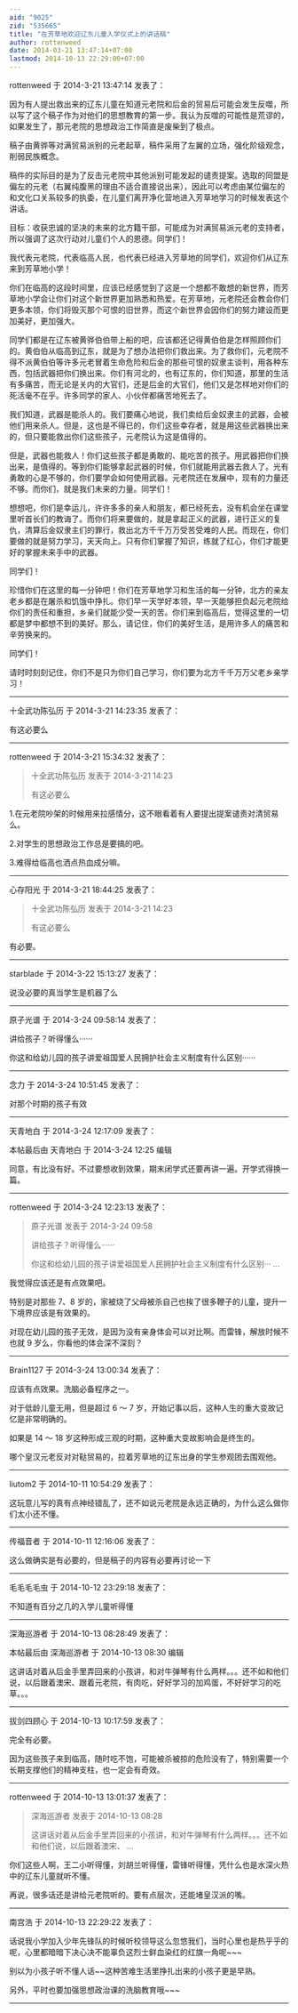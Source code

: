 ```yaml
---
aid: "9025"
zid: "535665"
title: "在芳草地欢迎辽东儿童入学仪式上的讲话稿"
author: rottenweed
date: 2014-03-21 13:47:14+07:00
lastmod: 2014-10-13 22:29:00+07:00
---
```


rottenweed 于 2014-3-21 13:47:14 发表了：

因为有人提出救出来的辽东儿童在知道元老院和后金的贸易后可能会发生反噬，所以写了这个稿子作为对他们的思想教育的第一步。我认为反噬的可能性是荒谬的，如果发生了，那元老院的思想政治工作简直是废柴到了极点。

稿子由黄骅等对满贸易派别的元老起草，稿件采用了左翼的立场，强化阶级观念，削弱民族概念。

稿件的实际目的是为了反击元老院中其他派别可能发起的谴责提案。选取的同盟是偏左的元老（右翼纯腹黑的理由不适合直接说出来），因此可以考虑由某位偏左的和文化口关系较多的执委，在儿童们离开净化营地进入芳草地学习的时候发表这个讲话。

目标：收获忠诚的坚决的未来的北方籍干部，可能成为对满贸易派元老的支持者，所以强调了这次行动对儿童们个人的恩德。同学们！

我代表元老院，代表临高人民，也代表已经进入芳草地的同学们，欢迎你们从辽东来到芳草地小学！

你们在临高的这段时间里，应该已经感觉到了这是一个想都不敢想的新世界，而芳草地小学会让你们对这个新世界更加熟悉和热爱。在芳草地，元老院还会教会你们更多本领，你们将毁灭那个可恨的旧世界，而这个新世界会因你们的努力建设而更加美好，更加强大。

同学们都是在辽东被黄骅伯伯带上船的吧，应该都还记得黄伯伯是怎样照顾你们的。黄伯伯从临高到辽东，就是为了想办法把你们救出来。为了救你们，元老院不得不派黄伯伯等许多元老冒着生命危险和后金的那些可恨的奴隶主谈判，用各种东西，包括武器把你们换出来。你们有河北的，也有辽东的，你们知道，那里的生活有多痛苦，而无论是关内的大官们，还是后金的大官们，他们又是怎样地对你们的死活毫不在乎。许多同学的家人、小伙伴都痛苦地死去了。

我们知道，武器是能杀人的。我们要痛心地说，我们卖给后金奴隶主的武器，会被他们用来杀人。但是，这也是不得已的，你们这些幸存者，就是用这些武器换出来的，但只要能救出你们这些孩子，元老院认为这是值得的。

但是，武器也能救人！你们这些孩子都是勇敢的、能吃苦的孩子。用武器把你们换出来，是值得的。等到你们能够拿起武器的时候，你们就能用武器去救人了。光有勇敢的心是不够的，你们要学会如何使用武器。元老院还在发展中，现有的力量还不够。而你们，就是我们未来的力量。同学们！

想想吧，你们是幸运儿，许许多多的亲人和朋友，都已经死去，没有机会坐在课堂里听首长们的教诲了。而你们将来要做的，就是拿起正义的武器，进行正义的复仇，清算后金奴隶主们的罪行，救出北方千千万万受苦受难的人民。而现在，你们要做的就是努力学习，天天向上。只有你们掌握了知识，练就了红心，你们才能更好的掌握未来手中的武器。

同学们！

珍惜你们在这里的每一分钟吧！你们在芳草地学习和生活的每一分钟，北方的亲友老乡都是在屠杀和饥饿中挣扎。你们早一天学好本领，早一天能够担负起元老院给你们的责任和重担，乡亲们就能少受一天的苦。你们来到临高后，觉得这里的一切都是梦中都想不到的美好。那么，请记住，你们的美好生活，是用许多人的痛苦和辛劳换来的。

同学们！

请时时刻刻记住，你们不是只为你们自己学习，你们要为北方千千万万父老乡亲学习！

---

十全武功陈弘历 于 2014-3-21 14:23:35 发表了：

有这必要么

---

rottenweed 于 2014-3-21 15:34:32 发表了：

> 十全武功陈弘历 发表于 2014-3-21 14:23
>
> 有这必要么

1.在元老院吵架的时候用来拉感情分，这不眼看着有人要提出提案谴责对清贸易么。

2.对学生的思想政治工作总是要搞的吧。

3.难得给临高也洒点热血成分嘛。

---

心存阳光 于 2014-3-21 18:44:25 发表了：

> 十全武功陈弘历 发表于 2014-3-21 14:23
>
> 有这必要么

有必要。

---

starblade 于 2014-3-22 15:13:27 发表了：

说没必要的真当学生是机器了么

---

原子光谱 于 2014-3-24 09:58:14 发表了：

讲给孩子？听得懂么······

你这和给幼儿园的孩子讲爱祖国爱人民拥护社会主义制度有什么区别······

---

念力 于 2014-3-24 10:51:45 发表了：

对那个时期的孩子有效

---

天青地白 于 2014-3-24 12:17:09 发表了：

本帖最后由 天青地白 于 2014-3-24 12:25 编辑

同意，有比没有好。不过要想收到效果，期末闭学式还要再讲一遍。开学式得换一篇。

---

rottenweed 于 2014-3-24 12:23:13 发表了：

> 原子光谱 发表于 2014-3-24 09:58
>
> 讲给孩子？听得懂么······
>
> 你这和给幼儿园的孩子讲爱祖国爱人民拥护社会主义制度有什么区别··· ...

我觉得应该还是有点效果吧。

特别是对那些 7、8 岁的，家被烧了父母被杀自己也挨了很多鞭子的儿童，提升一下境界应该是有效果的。

对现在幼儿园的孩子无效，是因为没有亲身体会可以对比啊。而雷锋，解放时候不也就 9 岁么，你看他的体会深不深刻？

---

Brain1127 于 2014-3-24 13:00:34 发表了：

应该有点效果。洗脑必备程序之一。

对于低龄儿童无用，但是超过 6 ～ 7 岁，开始记事以后，这种人生的重大变故记忆是非常明确的。

如果是 14 ～ 18 岁这种形成三观的时期，这种重大变故影响会是终生的。

哪个皇汉元老反对对鞑贸易的，拉着芳草地的辽东出身的学生参观团去围观他。

---

liutom2 于 2014-10-11 10:54:29 发表了：

这玩意儿写的真有点神经错乱了，还不如说元老院是永远正确的，为什么这么做你们太小还不懂。

---

传福音者 于 2014-10-11 12:16:06 发表了：

这么做确实是有必要的，但是稿子的内容有必要再讨论一下

---

毛毛毛毛虫 于 2014-10-12 23:29:18 发表了：

不知道有百分之几的入学儿童听得懂

---

深海巡游者 于 2014-10-13 08:28:49 发表了：

本帖最后由 深海巡游者 于 2014-10-13 08:30 编辑

这讲话对着从后金手里弄回来的小孩讲，和对牛弹琴有什么两样。。。还不如和他们说，以后跟着澳宋、跟着元老院，有肉吃，好好学习的加鸡蛋，不好好学习的吃草。。。

---

拔剑四顾心 于 2014-10-13 10:17:59 发表了：

完全有必要。

因为这些孩子来到临高，随时吃不饱，可能被杀被掠的危险没有了，特别需要一个长期支撑他们的精神支柱，也一定会有奇效。

---

rottenweed 于 2014-10-13 13:01:37 发表了：

> 深海巡游者 发表于 2014-10-13 08:28
>
> 这讲话对着从后金手里弄回来的小孩讲，和对牛弹琴有什么两样。。。还不如和他们说，以后跟着澳宋、 ...

你们这些人啊，王二小听得懂，刘胡兰听得懂，雷锋听得懂，凭什么也是水深火热中的辽东儿童就听不懂。

再说，很多话还是讲给元老院听的。要有点层次，还能堵皇汉派的嘴。

---

南宫浩 于 2014-10-13 22:29:22 发表了：

话说我小学加入少年先锋队的时候听校领导这么忽悠我们，当时心里也是热乎乎的呢，心里都暗暗下决心决不能辜负这烈士鲜血染红的红旗一角呢~~~

别以为小孩子听不懂人话~~这种苦难生活里挣扎出来的小孩子更是早熟。

另外，平时也要加强思想政治课的洗脑教育哦~~~

---
